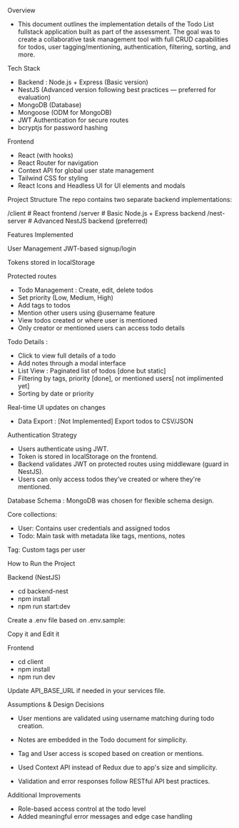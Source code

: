 Overview

- This document outlines the implementation details of the Todo List fullstack application built as part of the assessment. The goal was to create a collaborative task management tool with full CRUD capabilities for todos, user tagging/mentioning, authentication, filtering, sorting, and more.

Tech Stack

- Backend : Node.js + Express (Basic version)
- NestJS (Advanced version following best practices — preferred for evaluation)
- MongoDB (Database)
- Mongoose (ODM for MongoDB)
- JWT Authentication for secure routes
- bcryptjs for password hashing

Frontend
- React (with hooks)
- React Router for navigation
- Context API for global user state management
- Tailwind CSS for styling
- React Icons and Headless UI for UI elements and modals

Project Structure
The repo contains two separate backend implementations:

/client                 # React frontend
/server        # Basic Node.js + Express backend
/nest-server           # Advanced NestJS backend (preferred)


Features Implemented

User Management
JWT-based signup/login

Tokens stored in localStorage

Protected routes


- Todo Management : Create, edit, delete todos
- Set priority (Low, Medium, High)
- Add tags to todos
- Mention other users using @username feature
- View todos created or where user is mentioned
- Only creator or mentioned users can access todo details

Todo Details : 
- Click to view full details of a todo
- Add notes through a modal interface
- List View  : Paginated list of todos [done but static]
- Filtering by tags, priority [done], or mentioned users[ not implimented yet]
- Sorting by date or priority

Real-time UI updates on changes

- Data Export : [Not Implemented] Export todos to CSV/JSON


Authentication Strategy
- Users authenticate using JWT.
- Token is stored in localStorage on the frontend.
- Backend validates JWT on protected routes using middleware (guard in NestJS).
- Users can only access todos they’ve created or where they're mentioned.

Database Schema : MongoDB was chosen for flexible schema design. 

Core collections:
- User: Contains user credentials and assigned todos
- Todo: Main task with metadata like tags, mentions, notes

Tag: Custom tags per user


How to Run the Project


Backend (NestJS)

- cd backend-nest
- npm install
- npm run start:dev


Create a .env file based on .env.sample:

Copy it and Edit it 


Frontend

- cd client
- npm install
- npm run dev


Update API_BASE_URL if needed in your services file.


Assumptions & Design Decisions
- User mentions are validated using username matching during todo creation.

- Notes are embedded in the Todo document for simplicity.

- Tag and User access is scoped based on creation or mentions.

- Used Context API instead of Redux due to app's size and simplicity.

- Validation and error responses follow RESTful API best practices.

Additional Improvements

- Role-based access control at the todo level
- Added meaningful error messages and edge case handling